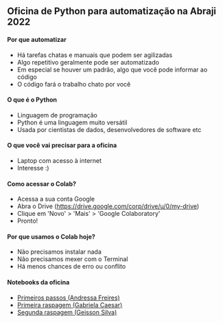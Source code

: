 ## Oficina de Python para automatização na Abraji 2022

#### Por que automatizar
- Há tarefas chatas e manuais que podem ser agilizadas      
- Algo repetitivo geralmente pode ser automatizado
- Em especial se houver um padrão, algo que você pode informar ao código      
- O código fará o trabalho chato por você     

#### O que é o Python
- Linguagem de programação      
- Python é uma linguagem muito versátil       
- Usada por cientistas de dados, desenvolvedores de software etc

#### O que você vai precisar para a oficina      
- Laptop com acesso à internet          
- Interesse :)       

#### Como acessar o Colab?
- Acessa a sua conta Google           
- Abra o Drive (https://drive.google.com/corp/drive/u/0/my-drive)     
- Clique em 'Novo' > 'Mais' > 'Google Colaboratory'       
- Pronto!       

#### Por que usamos o Colab hoje?       
- Não precisamos instalar nada        
- Não precisamos mexer com o Terminal         
- Há menos chances de erro ou conflito        

#### Notebooks da oficina
- [Primeiros passos (Andressa Freires)](https://github.com/python-abraji-2022/python-para-automatizacao-abraji-2022/blob/main/notebook-colab/Resuma%CC%83o_Python_Abraji.ipynb)       
- [Primeira raspagem (Gabriela Caesar)](https://github.com/python-abraji-2022/python-para-automatizacao-abraji-2022/blob/main/notebook-colab/raspagem_site_ssp.ipynb)           
- [Segunda raspagem (Geisson Silva)](https://github.com/python-abraji-2022/python-para-automatizacao-abraji-2022/blob/main/notebook-colab/caixaNotebook.ipynb)        
